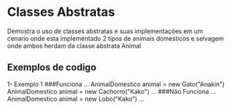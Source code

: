 # Classes Abstratas 
Demostra o uso de classes abstratas e suas implementações em um cenario onde esta implementado 2 tipos de animais domesticos e selvagem onde ambos herdam da classe abstrata Animal
## Exemplos de codigo
1- Exemplo 1
###Funciona
...
AnimalDomestico animal = new Gato("Anakin")
AnimalDomestico animal = new Cachorro("Kako")
...
###Não Funciona
...
AnimalDomestico animal = new Lobo("Kako")
...
